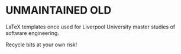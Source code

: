 # UNMAINTAINED OLD 

LaTeX templates once used for Liverpool University master studies of software engineering.

Recycle bits at your own risk!
